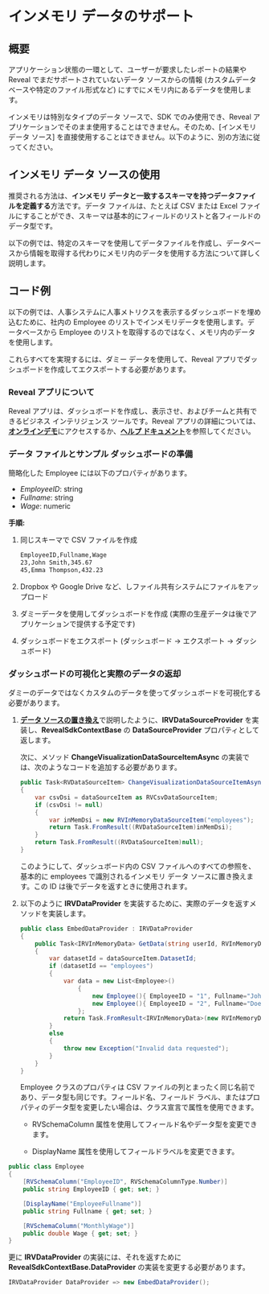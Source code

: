 # インメモリ データのサポート

## 概要

アプリケーション状態の一環として、ユーザーが要求したレポートの結果や Reveal でまだサポートされていないデータ ソースからの情報 (カスタムデータベースや特定のファイル形式など) にすでにメモリ内にあるデータを使用します。

インメモリは特別なタイプのデータ ソースで、SDK でのみ使用でき、Reveal アプリケーションでそのまま使用することはできません。そのため、\[インメモリ データ ソース\] を直接使用することはできません。以下のように、別の方法に従ってください。

## インメモリ データ ソースの使用

推奨される方法は、**インメモリ データと一致するスキーマを持つデータファイルを定義する**方法です。データ ファイルは、たとえば CSV または Excel ファイルにすることができ、スキーマは基本的にフィールドのリストと各フィールドのデータ型です。

以下の例では、特定のスキーマを使用してデータファイルを作成し、データベースから情報を取得する代わりにメモリ内のデータを使用する方法について詳しく説明します。

## コード例

以下の例では、人事システムに人事メトリクスを表示するダッシュボードを埋め込むために、社内の Employee のリストでインメモリデータを使用します。データベースから Employee のリストを取得するのではなく、メモリ内のデータを使用します。

これらすべてを実現するには、ダミー データを使用して、Reveal アプリでダッシュボードを作成してエクスポートする必要があります。

### Reveal アプリについて
Reveal アプリは、ダッシュボードを作成し、表示させ、およびチームと共有できるビジネス インテリジェンス ツールです。Reveal アプリの詳細については、[**オンラインデモ**](https://app.revealbi.io/)にアクセスするか、[**ヘルプ ドキュメント**](https://https://help.revealbi.io/jp/welcome.html)を参照してください。

### データ ファイルとサンプル ダッシュボードの準備

簡略化した Employee には以下のプロパティがあります。

  - *EmployeeID*: string
  - *Fullname*: string
  - *Wage*: numeric

**手順:**

1.  同じスキーマで CSV ファイルを作成

    ``` xml
    EmployeeID,Fullname,Wage
    23,John Smith,345.67
    45,Emma Thompson,432.23
    ```

2.  Dropbox や Google Drive など、しファイル共有システムにファイルをアップロード

3.  ダミーデータを使用してダッシュボードを作成 (実際の生産データは後でアプリケーションで提供する予定です)

4.  ダッシュボードをエクスポート (ダッシュボード → エクスポート → ダッシュボード)

### ダッシュボードの可視化と実際のデータの返却

ダミーのデータではなくカスタムのデータを使ってダッシュボードを可視化する必要があります。

1.  [**データ ソースの置き換え**](replacing-data-sources/replacing-data-sources-mssql.md)で説明したように、__IRVDataSourceProvider__ を実装し、__RevealSdkContextBase__ の __DataSourceProvider__ プロパティとして返します。

    次に、メソッド **ChangeVisualizationDataSourceItemAsync** の実装では、次のようなコードを追加する必要があります。

    ``` csharp
    public Task<RVDataSourceItem> ChangeVisualizationDataSourceItemAsync(string userId, string dashboardId, RVVisualization visualization, RVDataSourceItem dataSourceItem)
    {
        var csvDsi = dataSourceItem as RVCsvDataSourceItem;
        if (csvDsi != null)
        {
            var inMemDsi = new RVInMemoryDataSourceItem("employees");
            return Task.FromResult((RVDataSourceItem)inMemDsi);
        }
        return Task.FromResult((RVDataSourceItem)null);
    }
    ```

    このようにして、ダッシュボード内の CSV ファイルへのすべての参照を、基本的に employees で識別されるインメモリ データ ソースに置き換えます。この ID は後でデータを返すときに使用されます。

2.  以下のように __IRVDataProvider__ を実装するために、実際のデータを返すメソッドを実装します。

    ``` csharp
    public class EmbedDataProvider : IRVDataProvider
    {
        public Task<IRVInMemoryData> GetData(string userId, RVInMemoryDataSourceItem dataSourceItem)
        {
            var datasetId = dataSourceItem.DatasetId;
            if (datasetId == "employees")
            {
                var data = new List<Employee>()
                    {
                        new Employee(){ EmployeeID = "1", Fullname="John Doe", Wage = 80325.61 },
                        new Employee(){ EmployeeID = "2", Fullname="Doe John", Wage = 10325.61 },
                    };
                return Task.FromResult<IRVInMemoryData>(new RVInMemoryData<Employee>(data));
            }
            else
            {
                throw new Exception("Invalid data requested");
            }
        }
    }
    ```

    Employee クラスのプロパティは CSV ファイルの列とまったく同じ名前であり、データ型も同じです。フィールド名、フィールド ラベル、またはプロパティのデータ型を変更したい場合は、クラス宣言で属性を使用できます。
    
      - RVSchemaColumn 属性を使用してフィールド名やデータ型を変更できます。
    
      - DisplayName 属性を使用してフィールドラベルを変更できます。

<!-- end list -->

``` csharp
public class Employee
{
    [RVSchemaColumn("EmployeeID", RVSchemaColumnType.Number)]
    public string EmployeeID { get; set; }

    [DisplayName("EmployeeFullname")]
    public string Fullname { get; set; }

    [RVSchemaColumn("MonthlyWage")]
    public double Wage { get; set; }
}
```

更に __IRVDataProvider__ の実装には、それを返すために __RevealSdkContextBase.DataProvider__ の実装を変更する必要があります。

``` csharp
IRVDataProvider DataProvider => new EmbedDataProvider();
```
